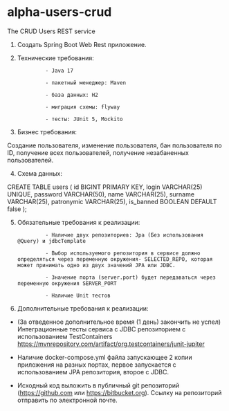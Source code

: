 # alpha-users-crud
The CRUD Users REST service

1. Создать Spring Boot Web Rest приложение.

2. Технические требования:

                - Java 17

                - пакетный менеджер: Maven

                - база данных: H2

                - миграция схемы: flyway

                - тесты: JUnit 5, Mockito

3. Бизнес требования:

Создание пользователя, изменение пользователя, бан пользователя по ID, получение всех пользователей, получение незабаненных пользователей.

4. Схема данных:

CREATE TABLE users (
    id BIGINT PRIMARY KEY,
    login VARCHAR(25) UNIQUE,
    password VARCHAR(50),
    name VARCHAR(25),
    surname VARCHAR(25),
    patronymic VARCHAR(25),
    is_banned BOOLEAN DEFAULT false
);

5. Обязательные требования к реализации:

                - Наличие двух репозиториев: Jpa (Без использования @Query) и jdbcTemplate

                - Выбор используемого репозитория в сервисе должно определяться через переменную окружения- SELECTED_REPO, которая может принимать одно из двух значений JPA или JDBC.

                - Значение порта (server.port) будет передаваться через переменную окружения SERVER_PORT

                - Наличие Unit тестов

6. Дополнительные требования к реализации:

- (За отведенное дополнительное время (1 день) закончить не успел) Интеграционные тесты сервиса с 
JDBC репозиторием с использованием TestContainers https://mvnrepository.com/artifact/org.testcontainers/junit-jupiter

- Наличие docker-compose.yml файла запускающее 2 копии приложения на разных портах, первое запускается с использованием JPA репозитория, второе с JDBC.

- Исходный код выложить в публичный git репозиторий (https://github.com или https://bitbucket.org).  Ссылку на репозиторий отправить по электронной почте.

